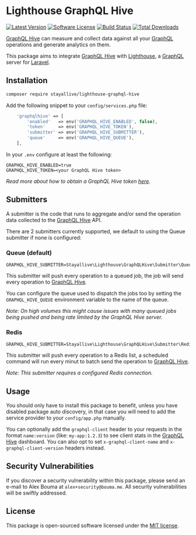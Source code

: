 # Lighthouse GraphQL Hive

[![Latest Version](https://img.shields.io/github/release/stayallive/lighthouse-graphql-hive.svg?style=flat-square)](https://github.com/stayallive/lighthouse-graphql-hive/releases)
[![Software License](https://img.shields.io/badge/license-MIT-brightgreen.svg?style=flat-square)](LICENSE.md)
[![Build Status](https://img.shields.io/github/workflow/status/stayallive/lighthouse-graphql-hive/CI/master.svg?style=flat-square)](https://github.com/stayallive/lighthouse-graphql-hive/actions/workflows/ci.yaml)
[![Total Downloads](https://img.shields.io/packagist/dt/stayallive/lighthouse-graphql-hive.svg?style=flat-square)](https://packagist.org/packages/stayallive/lighthouse-graphql-hive)

[GraphQL Hive](https://graphql-hive.com/) can measure and collect data against all your [GraphQL](https://graphql.org/) operations and generate analytics on them.

This package aims to integrate [GraphQL Hive](https://graphql-hive.com/) with [Lighthouse](https://lighthouse-php.com/), a [GraphQL](https://graphql.org/) server
for [Laravel](https://laravel.com/).

## Installation

```bash
composer require stayallive/lighthouse-graphql-hive
```

Add the following snippet to your `config/services.php` file:

```php
    'graphqlhive' => [
        'enabled'   => env('GRAPHQL_HIVE_ENABLED', false),
        'token'     => env('GRAPHQL_HIVE_TOKEN'),
        'submitter' => env('GRAPHQL_HIVE_SUBMITTER'),
        'queue'     => env('GRAPHQL_HIVE_QUEUE'),
    ],
```

In your `.env` configure at least the following:

```dotenv
GRAPHQL_HIVE_ENABLED=true
GRAPHQL_HIVE_TOKEN=<your GraphQL Hive token>
```

_Read more about how to obtain a GraphQL Hive token [here](https://docs.graphql-hive.com/features/tokens)._

## Submitters

A submitter is the code that runs to aggregate and/or send the operation data collected to the [GraphQL Hive](https://graphql-hive.com/) API.

There are 2 submitters currently supported, we default to using the Queue submitter if none is configured:

### Queue (default)

```dotenv
GRAPHQL_HIVE_SUBMITTER=Stayallive\Lighthouse\GraphQLHive\Submitter\Queue\Submitter
```

This submitter will push every operation to a queued job, the job will send every operation to [GraphQL Hive](https://graphql-hive.com/).

You can configure the queue used to dispatch the jobs too by setting the `GRAPHQL_HIVE_QUEUE` environment variable to the name of the queue.

_Note: On high volumes this might cause issues with many queued jobs being pushed and being rate limited by the GraphQL Hive server._

### Redis

```dotenv
GRAPHQL_HIVE_SUBMITTER=Stayallive\Lighthouse\GraphQLHive\Submitter\Redis\Submitter
```

This submitter will push every operation to a Redis list, a scheduled command will run every minut to batch send the operation to [GraphQL Hive](https://graphql-hive.com/).

_Note: This submitter requires a configured Redis connection._

## Usage

You should only have to install this package to benefit, unless you have disabled package auto discovery, in that case you will need to add the service provider to
your `config/app.php` manually.

You can optionally add the `graphql-client` header to your requests in the format `name:version` (like: `my-app:1.2.3`) to see client stats in
the [GraphQL Hive](https://graphql-hive.com/) dashboard. You can also opt to set `x-graphql-client-name` and `x-graphql-client-version` headers instead.

## Security Vulnerabilities

If you discover a security vulnerability within this package, please send an e-mail to Alex Bouma at `alex+security@bouma.me`. All security vulnerabilities will be swiftly
addressed.

## License

This package is open-sourced software licensed under the [MIT license](http://opensource.org/licenses/MIT).
